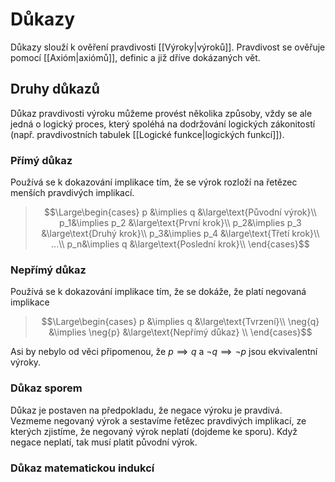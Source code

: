 # Důkazy
Důkazy slouží k ověření pravdivosti [[Výroky|výroků]]. Pravdivost se ověřuje pomocí [[Axióm|axiómů]], definic a již dříve dokázaných vět.

## Druhy důkazů
Důkaz pravdivosti výroku můžeme provést několika způsoby, vždy se ale jedná o logický proces, který spoléhá na dodržování logických zákonitostí (např. pravdivostních tabulek [[Logické funkce|logických funkcí]]).

### Přímý důkaz
Používá se k dokazování implikace tím, že se výrok rozloží na řetězec menších pravdivých implikací.
>$$\Large\begin{cases}
 p &\implies q &\large\text{Původní výrok}\\
 p_1&\implies p_2 &\large\text{První krok}\\
 p_2&\implies p_3 &\large\text{Druhý krok}\\
 p_3&\implies p_4 &\large\text{Třetí krok}\\
 ...\\
 p_n&\implies q &\large\text{Poslední krok}\\
\end{cases}$$

### Nepřímý důkaz
Používá se k dokazování implikace tím, že se dokáže, že platí negovaná implikace
>$$\Large\begin{cases}
 p &\implies q &\large\text{Tvrzení}\\
 \neg{q} &\implies \neg{p} &\large\text{Nepřímý důkaz} \\
\end{cases}$$

Asi by nebylo od věci připomenou, že $p\implies q$ a $\neg{q} \implies \neg{p}$ jsou ekvivalentní výroky.

### Důkaz sporem
Důkaz je postaven na předpokladu, že negace výroku je pravdivá. Vezmeme negovaný výrok a sestavíme řetězec pravdivých implikací, ze kterých zjistíme, že negovaný výrok neplatí (dojdeme ke sporu). Když negace neplatí, tak musí platit původní výrok.

### Důkaz matematickou indukcí
